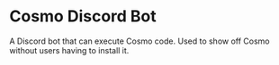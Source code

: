 # Cosmo Discord Bot
A Discord bot that can execute Cosmo code. Used to show off Cosmo without users having to install it.
